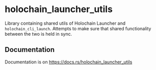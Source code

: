 # holochain_launcher_utils

Library containing shared utils of Holochain Launcher and `holochain_cli_launch`. Attempts to make sure that shared functionality between the two is held in sync.

## Documentation

Documentation is on https://docs.rs/holochain_launcher_utils
